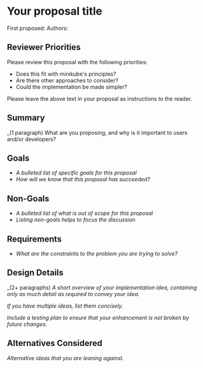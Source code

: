 # Your proposal title

First proposed: <date>
Authors: <date>

## Reviewer Priorities

Please review this proposal with the following priorities:

*   Does this fit with minikube's principles?
*   Are there other approaches to consider?
*   Could the implementation be made simpler?

Please leave the above text in your proposal as instructions to the reader.

## Summary

_(1 paragraph) What are you proposing, and why is it important to users and/or developers?

## Goals

*   _A bulleted list of specific goals for this proposal_
*   _How will we know that this proposal has succeeded?_

## Non-Goals

*   _A bulleted list of what is out of scope for this proposal_
*   _Listing non-goals helps to focus the discussion_

## Requirements

*   _What are the constraints to the problem you are trying to solve?_

## Design Details

_(2+ paragraphs) _A short overview of your implementation idea, containing only as much detail as required to convey your idea._

_If you have multiple ideas, list them concisely._

_Include a testing plan to ensure that your enhancement is not broken by future changes._

## Alternatives Considered

_Alternative ideas that you are leaning against._
